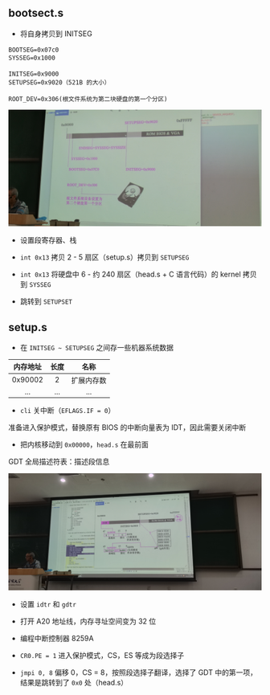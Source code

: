 ## bootsect.s

- 将自身拷贝到 INITSEG

```
BOOTSEG=0x07c0
SYSSEG=0x1000

INITSEG=0x9000
SETUPSEG=0x9020（521B 的大小）

ROOT_DEV=0x306(根文件系统为第二块硬盘的第一个分区)
```

![](img/04-1.jpg)

- 设置段寄存器、栈

- `int 0x13` 拷贝 2 - 5 扇区（setup.s）拷贝到 `SETUPSEG`

- `int 0x13` 将硬盘中 6 - 约 240 扇区（head.s + C 语言代码）的 kernel 拷贝到 `SYSSEG`

- 跳转到 `SETUPSET`

## setup.s

- 在 `INITSEG ~ SETUPSEG` 之间存一些机器系统数据

|内存地址|长度|名称|
|:---:|:---:|:---:|
|0x90002|2|扩展内存数|
|...|...|...|

- `cli` 关中断（`EFLAGS.IF = 0`）

准备进入保护模式，替换原有 BIOS 的中断向量表为 IDT，因此需要关闭中断

- 把内核移动到 `0x00000`，`head.s` 在最前面

GDT 全局描述符表：描述段信息

![](img/04-2.jpg)

- 设置 `idtr` 和 `gdtr`

- 打开 A20 地址线，内存寻址空间变为 32 位

- 编程中断控制器 8259A

- `CR0.PE = 1` 进入保护模式，CS，ES 等成为段选择子

- `jmpi 0, 8` 偏移 0，CS = 8，按照段选择子翻译，选择了 GDT 中的第一项，结果是跳转到了 `0x0` 处（head.s）


